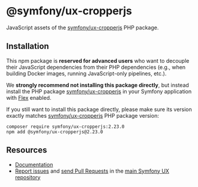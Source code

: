 # @symfony/ux-cropperjs

JavaScript assets of the [symfony/ux-cropperjs](https://packagist.org/packages/symfony/ux-cropperjs) PHP package.

## Installation

This npm package is **reserved for advanced users** who want to decouple their JavaScript dependencies from their PHP dependencies (e.g., when building Docker images, running JavaScript-only pipelines, etc.).

We **strongly recommend not installing this package directly**, but instead  install the PHP package [symfony/ux-cropperjs](https://packagist.org/packages/symfony/ux-cropperjs) in your Symfony application with [Flex](https://github.com/symfony/flex) enabled.

If you still want to install this package directly, please make sure its version exactly matches [symfony/ux-cropperjs](https://packagist.org/packages/symfony/ux-cropperjs) PHP package version:
```shell
composer require symfony/ux-cropperjs:2.23.0
npm add @symfony/ux-cropperjs@2.23.0
```

## Resources

-   [Documentation](https://symfony.com/bundles/ux-cropperjs/current/index.html)
-   [Report issues](https://github.com/symfony/ux/issues) and
    [send Pull Requests](https://github.com/symfony/ux/pulls)
    in the [main Symfony UX repository](https://github.com/symfony/ux)
